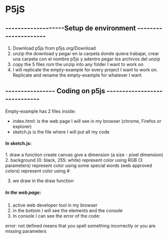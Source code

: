 # P5jS

## -------------------Setup de environment ---------------------
1. Download p5js from p5js.org/Download
2. unzip the download y pegar en la carpeta donde quiera trabajar, crear una carpeta con el nombre p5js y adentro pegar los archivos del unzip
3. copy the 5 files rom the unzip into any folder I want to work on
4. I will replicate the empty-example for every project I want to work on. Replicate and rename the empty-example for whatever I want

## ---------------- Coding on p5js -----------------------------
 Empty-example has 2 files inside:
 * index.html: is the web page I will see in my browser (chrome, Firefox or explorer)
 * sketch.js is the file where I will put all my code

#### In sketch.js:

<SETUP>
1. draw a function create canvas
give a dimension (a size - pixel dimension)
2. background (0: black, 255: white)
represent color using RGB (3 parameters)
represent color using some special words (web approved colors)
represent color using #

3. we draw in the draw function

##### In the web page:
1. active web developer tool in my browser
2. in the bottom I will see the elements and the console
3. In console I can see the error of the code:

error: not defined means that you spell something incorrectly or you are missing parameters
